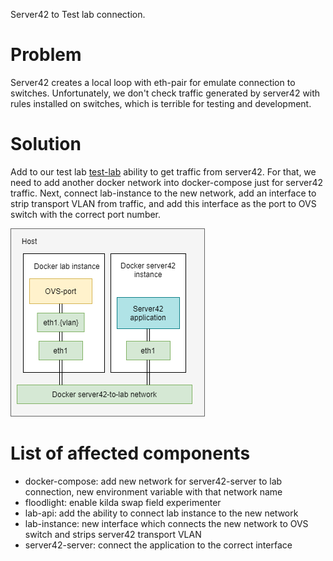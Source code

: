 Server42 to Test lab connection.

# Problem
Server42 creates a local loop with eth-pair for emulate connection to switches. Unfortunately, we don't check traffic generated by server42 with rules installed on switches, which is terrible for testing and development.

# Solution
Add to our test lab [test-lab](https://github.com/telstra/open-kilda/blob/develop/docs/design/test-lab/test-lab.md) ability to get traffic from server42. For that, we need to add another docker network into docker-compose just for server42 traffic. Next, connect lab-instance to the new network, add an interface to strip transport VLAN from traffic, and add this interface as the port to OVS switch with the correct port number. 

![Component diagram](server42-to-lab.drawio.png)

# List of affected components

- docker-compose: add new network for server42-server to lab connection, new environment variable with that network name
- floodlight: enable kilda swap field experimenter
- lab-api: add the ability to connect lab instance to the new network
- lab-instance: new interface which connects the new network to OVS switch and strips server42 transport VLAN
- server42-server: connect the application to the correct interface  

